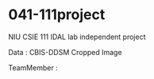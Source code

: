 # 041-111project

NIU CSIE 111 IDAL lab independent project

Data : CBIS-DDSM Cropped Image

TeamMember :
